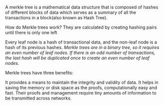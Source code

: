 A merkle tree is a mathematical data structure that is composed of hashes of different blocks of data which serves as a summary of all the transactions in a block(also known as Hash Tree).

How do Merkle trees work?
They are calculated by creating hashing pairs until there is only one left

Every leaf node is a hash of transactional data, and the non-leaf node is a hash of its previous hashes.
 _Merkle trees are in a binary tree, so it requires an even number of leaf nodes. If there is an odd number of transactions, the last hash will be duplicated once to create an even number of leaf nodes._

Merkle trees have three benefits:

It provides a means to maintain the integrity and validity of data.
It helps in saving the memory or disk space as the proofs, computationally easy and fast.
Their proofs and management require tiny amounts of information to be transmitted across networks.

